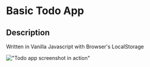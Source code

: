 # Basic Todo App

## Description
Written in Vanilla Javascript with Browser's LocalStorage

!["Todo app screenshot in action"](https://github.com/mosquida/basic-todo-app-js/blob/main/screenshot.jpg "Todo app screenshot in action")
